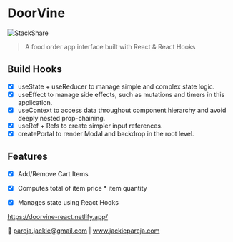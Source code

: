 # DoorVine
![StackShare](https://img.shields.io/badge/react-v1.0-purple)

> A food order app interface built with React & React Hooks

## Build Hooks
- [x] useState + useReducer to manage simple and complex state logic.
- [x] useEffect to manage side effects, such as mutations and timers in this application.
- [x] useContext to access data throughout component hierarchy and avoid deeply nested prop-chaining.
- [x] useRef + Refs to create simpler input references.
- [x] createPortal to render Modal and backdrop in the root level.

## Features
- [x] Add/Remove Cart Items
- [x] Computes total of item price * item quantity
- [x] Manages state using React Hooks  


https://doorvine-react.netlify.app/

:pushpin: pareja.jackie@gmail.com | www.jackiepareja.com